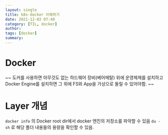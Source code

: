 ```yaml
---
layout: single
title: k8s-docker 이해하기
date: 2021-12-02 07:49
category: [TIL, docker]
author: 
tags: [docker]
summary: 
---
```


# Docker
~~ 도커를 사용하면 아무것도 없는 하드웨어 장비(베어메탈) 위에 운영체제를 설치하고 Docker Engine를 설치하면 그 위에 FS와 App을 가상으로 돌릴 수 있어야함. ~~

# Layer 개념

`docker info` 의 Docker root dir에서 docker 엔진의 저장소를 파악할 수 있음
`du -sh` 로 해당 폴더 내용들의 용량을 확인할 수 있음.
